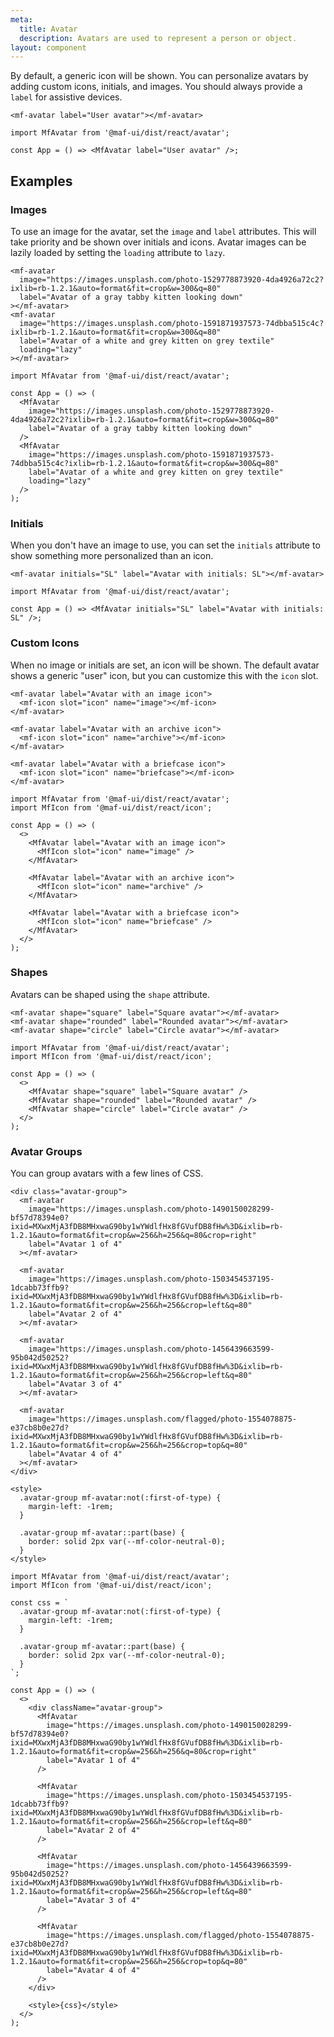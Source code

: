 ```yaml
---
meta:
  title: Avatar
  description: Avatars are used to represent a person or object.
layout: component
---
```


By default, a generic icon will be shown. You can personalize avatars by adding custom icons, initials, and images. You should always provide a `label` for assistive devices.

```html:preview
<mf-avatar label="User avatar"></mf-avatar>
```

```jsx:react
import MfAvatar from '@maf-ui/dist/react/avatar';

const App = () => <MfAvatar label="User avatar" />;
```

## Examples

### Images

To use an image for the avatar, set the `image` and `label` attributes. This will take priority and be shown over initials and icons.
Avatar images can be lazily loaded by setting the `loading` attribute to `lazy`.

```html:preview
<mf-avatar
  image="https://images.unsplash.com/photo-1529778873920-4da4926a72c2?ixlib=rb-1.2.1&auto=format&fit=crop&w=300&q=80"
  label="Avatar of a gray tabby kitten looking down"
></mf-avatar>
<mf-avatar
  image="https://images.unsplash.com/photo-1591871937573-74dbba515c4c?ixlib=rb-1.2.1&auto=format&fit=crop&w=300&q=80"
  label="Avatar of a white and grey kitten on grey textile"
  loading="lazy"
></mf-avatar>
```

```jsx:react
import MfAvatar from '@maf-ui/dist/react/avatar';

const App = () => (
  <MfAvatar
    image="https://images.unsplash.com/photo-1529778873920-4da4926a72c2?ixlib=rb-1.2.1&auto=format&fit=crop&w=300&q=80"
    label="Avatar of a gray tabby kitten looking down"
  />
  <MfAvatar
    image="https://images.unsplash.com/photo-1591871937573-74dbba515c4c?ixlib=rb-1.2.1&auto=format&fit=crop&w=300&q=80"
    label="Avatar of a white and grey kitten on grey textile"
    loading="lazy"
  />
);
```

### Initials

When you don't have an image to use, you can set the `initials` attribute to show something more personalized than an icon.

```html:preview
<mf-avatar initials="SL" label="Avatar with initials: SL"></mf-avatar>
```

```jsx:react
import MfAvatar from '@maf-ui/dist/react/avatar';

const App = () => <MfAvatar initials="SL" label="Avatar with initials: SL" />;
```

### Custom Icons

When no image or initials are set, an icon will be shown. The default avatar shows a generic "user" icon, but you can customize this with the `icon` slot.

```html:preview
<mf-avatar label="Avatar with an image icon">
  <mf-icon slot="icon" name="image"></mf-icon>
</mf-avatar>

<mf-avatar label="Avatar with an archive icon">
  <mf-icon slot="icon" name="archive"></mf-icon>
</mf-avatar>

<mf-avatar label="Avatar with a briefcase icon">
  <mf-icon slot="icon" name="briefcase"></mf-icon>
</mf-avatar>
```

```jsx:react
import MfAvatar from '@maf-ui/dist/react/avatar';
import MfIcon from '@maf-ui/dist/react/icon';

const App = () => (
  <>
    <MfAvatar label="Avatar with an image icon">
      <MfIcon slot="icon" name="image" />
    </MfAvatar>

    <MfAvatar label="Avatar with an archive icon">
      <MfIcon slot="icon" name="archive" />
    </MfAvatar>

    <MfAvatar label="Avatar with a briefcase icon">
      <MfIcon slot="icon" name="briefcase" />
    </MfAvatar>
  </>
);
```

### Shapes

Avatars can be shaped using the `shape` attribute.

```html:preview
<mf-avatar shape="square" label="Square avatar"></mf-avatar>
<mf-avatar shape="rounded" label="Rounded avatar"></mf-avatar>
<mf-avatar shape="circle" label="Circle avatar"></mf-avatar>
```

```jsx:react
import MfAvatar from '@maf-ui/dist/react/avatar';
import MfIcon from '@maf-ui/dist/react/icon';

const App = () => (
  <>
    <MfAvatar shape="square" label="Square avatar" />
    <MfAvatar shape="rounded" label="Rounded avatar" />
    <MfAvatar shape="circle" label="Circle avatar" />
  </>
);
```

### Avatar Groups

You can group avatars with a few lines of CSS.

```html:preview
<div class="avatar-group">
  <mf-avatar
    image="https://images.unsplash.com/photo-1490150028299-bf57d78394e0?ixid=MXwxMjA3fDB8MHxwaG90by1wYWdlfHx8fGVufDB8fHw%3D&ixlib=rb-1.2.1&auto=format&fit=crop&w=256&h=256&q=80&crop=right"
    label="Avatar 1 of 4"
  ></mf-avatar>

  <mf-avatar
    image="https://images.unsplash.com/photo-1503454537195-1dcabb73ffb9?ixid=MXwxMjA3fDB8MHxwaG90by1wYWdlfHx8fGVufDB8fHw%3D&ixlib=rb-1.2.1&auto=format&fit=crop&w=256&h=256&crop=left&q=80"
    label="Avatar 2 of 4"
  ></mf-avatar>

  <mf-avatar
    image="https://images.unsplash.com/photo-1456439663599-95b042d50252?ixid=MXwxMjA3fDB8MHxwaG90by1wYWdlfHx8fGVufDB8fHw%3D&ixlib=rb-1.2.1&auto=format&fit=crop&w=256&h=256&crop=left&q=80"
    label="Avatar 3 of 4"
  ></mf-avatar>

  <mf-avatar
    image="https://images.unsplash.com/flagged/photo-1554078875-e37cb8b0e27d?ixid=MXwxMjA3fDB8MHxwaG90by1wYWdlfHx8fGVufDB8fHw%3D&ixlib=rb-1.2.1&auto=format&fit=crop&w=256&h=256&crop=top&q=80"
    label="Avatar 4 of 4"
  ></mf-avatar>
</div>

<style>
  .avatar-group mf-avatar:not(:first-of-type) {
    margin-left: -1rem;
  }

  .avatar-group mf-avatar::part(base) {
    border: solid 2px var(--mf-color-neutral-0);
  }
</style>
```

```jsx:react
import MfAvatar from '@maf-ui/dist/react/avatar';
import MfIcon from '@maf-ui/dist/react/icon';

const css = `
  .avatar-group mf-avatar:not(:first-of-type) {
    margin-left: -1rem;
  }

  .avatar-group mf-avatar::part(base) {
    border: solid 2px var(--mf-color-neutral-0);
  }
`;

const App = () => (
  <>
    <div className="avatar-group">
      <MfAvatar
        image="https://images.unsplash.com/photo-1490150028299-bf57d78394e0?ixid=MXwxMjA3fDB8MHxwaG90by1wYWdlfHx8fGVufDB8fHw%3D&ixlib=rb-1.2.1&auto=format&fit=crop&w=256&h=256&q=80&crop=right"
        label="Avatar 1 of 4"
      />

      <MfAvatar
        image="https://images.unsplash.com/photo-1503454537195-1dcabb73ffb9?ixid=MXwxMjA3fDB8MHxwaG90by1wYWdlfHx8fGVufDB8fHw%3D&ixlib=rb-1.2.1&auto=format&fit=crop&w=256&h=256&crop=left&q=80"
        label="Avatar 2 of 4"
      />

      <MfAvatar
        image="https://images.unsplash.com/photo-1456439663599-95b042d50252?ixid=MXwxMjA3fDB8MHxwaG90by1wYWdlfHx8fGVufDB8fHw%3D&ixlib=rb-1.2.1&auto=format&fit=crop&w=256&h=256&crop=left&q=80"
        label="Avatar 3 of 4"
      />

      <MfAvatar
        image="https://images.unsplash.com/flagged/photo-1554078875-e37cb8b0e27d?ixid=MXwxMjA3fDB8MHxwaG90by1wYWdlfHx8fGVufDB8fHw%3D&ixlib=rb-1.2.1&auto=format&fit=crop&w=256&h=256&crop=top&q=80"
        label="Avatar 4 of 4"
      />
    </div>

    <style>{css}</style>
  </>
);
```
